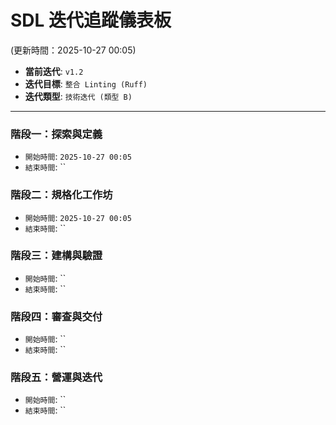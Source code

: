 # SDL 迭代追蹤儀表板
(更新時間：2025-10-27 00:05)

- **當前迭代**: `v1.2`
- **迭代目標**: `整合 Linting (Ruff)`
- **迭代類型**: `技術迭代 (類型 B)`
  <!--
    - 功能迭代 (類型 A): 開發新功能 (e.g., 策略)
    - 技術迭代 (類型 B): 改善專案體質 (e.g., CI/CD, 重構)
    - 複雜迭代 (類型 C): 跨系統功能 (e.g., 前端)
  -->

---

### 階段一：探索與定義
- `開始時間`: `2025-10-27 00:05`
- `結束時間`: ``

### 階段二：規格化工作坊
- `開始時間`: `2025-10-27 00:05`
- `結束時間`: ``

### 階段三：建構與驗證
- `開始時間`: ``
- `結束時間`: ``

### 階段四：審查與交付
- `開始時間`: ``
- `結束時間`: ``

### 階段五：營運與迭代
- `開始時間`: ``
- `結束時間`: ``